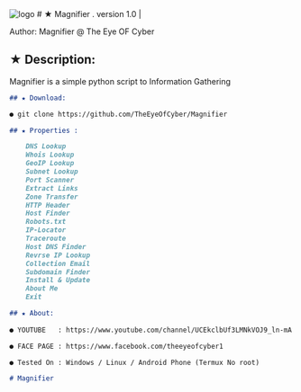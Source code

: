<img src="https://camo.githubusercontent.com/31bf0517ebefea00f90aeb321eb7776908f8f5df/68747470733a2f2f6d616c77617265642e636f6d2f77702d636f6e74656e742f75706c6f6164732f323031382f30392f62796f625f626c61636b2d30362e706e67" alt="logo" data-canonical-src="file:///home/theeyeofcyber/Downloads/Multimedia_(159).jpg" style="max-width:100%;">
# ★ Magnifier . version 1.0 | 

   Author: Magnifier @ The Eye OF Cyber
## ★ Description:

Magnifier is a simple python script to Information Gathering 

```markdown
## ★ Download:

● git clone https://github.com/TheEyeOfCyber/Magnifier

## ★ Properties :

    DNS Lookup 
    Whois Lookup
    GeoIP Lookup
    Subnet Lookup
    Port Scanner
    Extract Links 
    Zone Transfer
    HTTP Header
    Host Finder
    Robots.txt
    IP-Locator
    Traceroute
    Host DNS Finder
    Revrse IP Lookup
    Collection Email
    Subdomain Finder 
    Install & Update
    About Me 
    Exit

## ★ About:
 
● YOUTUBE   : https://www.youtube.com/channel/UCEkclbUf3LMNkVOJ9_ln-mA

● FACE PAGE : https://www.facebook.com/theeyeofcyber1

● Tested On : Windows / Linux / Android Phone (Termux No root)

# Magnifier


